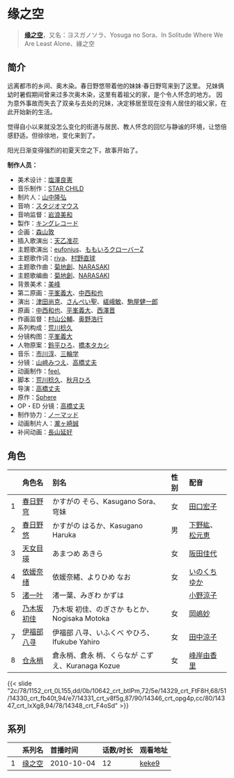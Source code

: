 # 缘之空


> <u>**[缘之空](https://bgm.tv/subject/7157)**</u>，又名：ヨスガノソラ、Yosuga no Sora、In Solitude Where We Are Least Alone、緣之空

## 简介

远离都市的乡间、奥木染。春日野悠带着他的妹妹·春日野穹来到了这里。
兄妹俩幼时暑假期间曾来过多次奥木染，这里有着祖父的家，是个令人怀念的地方。
因为意外事故而失去了双亲与去处的兄妹，决定移居至现在没有人居住的祖父家，在此开始新的生活。

觉得自小以来就没怎么变化的街道与居民、教人怀念的回忆与静谧的环境，让悠倍感舒适。但徐徐地，变化来到了。

阳光日渐变得强烈的初夏天空之下，故事开始了。

**制作人员：**
- 美术设计：[塩澤良憲](https://bgm.tv/person/17517)
- 音乐制作：[STAR CHILD](https://bgm.tv/person/196)
- 制片人：[山中隆弘](https://bgm.tv/person/41607)
- 音响：[スタジオマウス](https://bgm.tv/person/20894)
- 音响监督：[岩浪美和](https://bgm.tv/person/231)
- 製作：[キングレコード](https://bgm.tv/person/264)
- 企画：[森山敦](https://bgm.tv/person/1535)
- 插入歌演出：[天乙准花](https://bgm.tv/person/7890)
- 主题歌演出：[eufonius](https://bgm.tv/person/7501)、[ももいろクローバーZ](https://bgm.tv/person/6186)
- 主题歌作词：[riya](https://bgm.tv/person/5870)、[村野直球](https://bgm.tv/person/14411)
- 主题歌作曲：[菊地創](https://bgm.tv/person/6721)、[NARASAKI](https://bgm.tv/person/5914)
- 主题歌编曲：[菊地創](https://bgm.tv/person/6721)、[NARASAKI](https://bgm.tv/person/5914)
- 背景美术：[美峰](https://bgm.tv/person/27305)
- 第二原画：[平峯義大](https://bgm.tv/person/18570)、[中西和也](https://bgm.tv/person/32387)
- 演出：[津田尚克](https://bgm.tv/person/9095)、[さんぺい聖](https://bgm.tv/person/13718)、[嵯峨敏](https://bgm.tv/person/534)、[駒屋健一郎](https://bgm.tv/person/16096)
- 原画：[中西和也](https://bgm.tv/person/32387)、[平峯義大](https://bgm.tv/person/18570)、[西澤晋](https://bgm.tv/person/316)
- 作画监督：[村山公輔](https://bgm.tv/person/12600)、[奥野浩行](https://bgm.tv/person/11324)
- 系列构成：[荒川稔久](https://bgm.tv/person/74)
- 分镜构图：[平峯義大](https://bgm.tv/person/18570)
- 人物原案：[鈴平ひろ](https://bgm.tv/person/2940)、[橋本タカシ](https://bgm.tv/person/5879)
- 音乐：[市川淳](https://bgm.tv/person/2983)、[三輪学](https://bgm.tv/person/6974)
- 分镜：[山﨑みつえ](https://bgm.tv/person/8482)、[高橋丈夫](https://bgm.tv/person/1611)
- 动画制作：[feel.](https://bgm.tv/person/1275)
- 脚本：[荒川稔久](https://bgm.tv/person/74)、[秋月ひろ](https://bgm.tv/person/7749)
- 导演：[高橋丈夫](https://bgm.tv/person/1611)
- 原作：[Sphere](https://bgm.tv/person/7405)
- OP・ED 分镜：[高橋丈夫](https://bgm.tv/person/1611)
- 制作协力：[ノーマッド](https://bgm.tv/person/3118)
- 动画制片人：[瀧ヶ崎誠](https://bgm.tv/person/1744)
- 补间动画：[長山延好](https://bgm.tv/person/23680)

## 角色

|     |   角色名   |   别名  | 性别 |  配音  |
|:--- |:------  |:----      |:---  |:--   |
| 1 | [春日野穹](https://bgm.tv/character/1152) | かすがの そら、Kasugano Sora、穹妹 | 女 | [田口宏子](https://bgm.tv/person/5020) |
| 2 | [春日野悠](https://bgm.tv/character/10642) | かすがの はるか、Kasugano Haruka | 男 | [下野紘](https://bgm.tv/person/4262)、[松元恵](https://bgm.tv/person/4515) |
| 3 | [天女目瑛](https://bgm.tv/character/14329) | あまつめ あきら | 女 | [阪田佳代](https://bgm.tv/person/5133) |
| 4 | [依媛奈绪](https://bgm.tv/character/14330) | 依媛奈緒、よりひめ なお | 女 | [いのくちゆか](https://bgm.tv/person/4490) |
| 5 | [渚一叶](https://bgm.tv/character/14331) | 渚一葉、みぎわ かずは |  | [小野涼子](https://bgm.tv/person/4727) |
| 6 | [乃木坂初佳](https://bgm.tv/character/14346) | 乃木坂 初佳、のぎさか もとか、Nogisaka Motoka | 女 | [岡嶋妙](https://bgm.tv/person/4646) |
| 7 | [伊福部八寻](https://bgm.tv/character/14347) | 伊福部 八寻、いふくべ やひろ、Ifukube Yahiro | 女 | [田中涼子](https://bgm.tv/person/4832) |
| 8 | [仓永梢](https://bgm.tv/character/14348) | 倉永梢、倉永 梢、くらなが こずえ、Kuranaga Kozue | 女 | [峰岸由香里](https://bgm.tv/person/5939) |

{{< slide "2c/78/1152_crt_0L155,dd/0b/10642_crt_btlPm,72/5e/14329_crt_FtF8H,68/51/14330_crt_fb40t,94/e7/14331_crt_v8f5g,87/90/14346_crt_opg4p,cc/80/14347_crt_IxXg8,94/78/14348_crt_F4oSd" >}}

## 系列

|     | 系列名 | 首播时间       | 话数/时长 | 观看地址                                                    |
| :-- | :-- | :--------- | :---- | :------------------------------------------------------ |
| 1   |[缘之空](https://bgm.tv/subject/7157)| 2010-10-04 | 12    | [keke9](https://www.keke9.app/play/29539-4-261841.html) |



